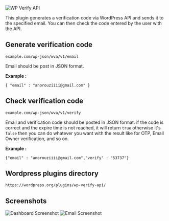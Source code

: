 ![WP Verify API](https://imagehost.imageupload.net/2020/05/22/banner-772x250.png)


This plugin generates a verification code via WordPress API and sends it to the specified email.
You can then check the code entered by the user with the API.


## Generate verification code

`example.com/wp-json/wva/v1/email`

Email should be post in JSON format.

**Example :** 
```
{ "email" : "anorouziiii@gmail.com" }
```


## Check verification code

`example.com/wp-json/wva/v1/verify`

Email and verification code should be posted in JSON format. if the code is correct and the expire time is not reached, it will return `true` otherwise it's `false` then you can do whatever you want with the result like for OTP, Email Owner verification, and so on.

**Example :** 
```
{"email" : "anorouziiii@gmail.com","verify" : "53737"}
```

## Wordpress plugins directory
```
https://wordpress.org/plugins/wp-verify-api/
```

## Screenshots

![Dashboard Screenshot](https://imagehost.imageupload.net/2020/05/22/screenshot-2.png)
![Email Screenshot](https://imagehost.imageupload.net/2020/05/22/screenshot-1.png)
